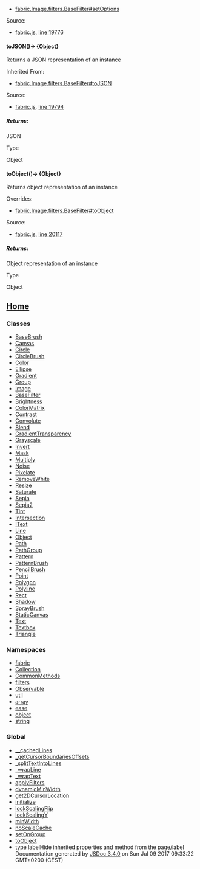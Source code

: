 
* [fabric.Image.filters.BaseFilter#setOptions](fabric.Image.filters.BaseFilter.html#setOptions)

Source:

* [fabric.js](fabric.js.html), [line 19776](fabric.js.html#line19776)

#### toJSON()&rarr; {Object}

Returns a JSON representation of an instance

Inherited From:

* [fabric.Image.filters.BaseFilter#toJSON](fabric.Image.filters.BaseFilter.html#toJSON)

Source:

* [fabric.js](fabric.js.html), [line 19794](fabric.js.html#line19794)

##### Returns:

JSON

Type

Object

#### toObject()&rarr; {Object}

Returns object representation of an instance

Overrides:

* [fabric.Image.filters.BaseFilter#toObject](fabric.Image.filters.BaseFilter.html#toObject)

Source:

* [fabric.js](fabric.js.html), [line 20117](fabric.js.html#line20117)

##### Returns:

Object representation of an instance

Type

Object
## [Home](index.html)

### Classes

* [BaseBrush](fabric.BaseBrush.html)
* [Canvas](fabric.Canvas.html)
* [Circle](fabric.Circle.html)
* [CircleBrush](fabric.CircleBrush.html)
* [Color](fabric.Color.html)
* [Ellipse](fabric.Ellipse.html)
* [Gradient](fabric.Gradient.html)
* [Group](fabric.Group.html)
* [Image](fabric.Image.html)
* [BaseFilter](fabric.Image.filters.BaseFilter.html)
* [Brightness](fabric.Image.filters.Brightness.html)
* [ColorMatrix](fabric.Image.filters.ColorMatrix.html)
* [Contrast](fabric.Image.filters.Contrast.html)
* [Convolute](fabric.Image.filters.Convolute.html)
* [Blend](fabric.Image.filters.fabric.Image.filter.Blend.html)
* [GradientTransparency](fabric.Image.filters.GradientTransparency.html)
* [Grayscale](fabric.Image.filters.Grayscale.html)
* [Invert](fabric.Image.filters.Invert.html)
* [Mask](fabric.Image.filters.Mask.html)
* [Multiply](fabric.Image.filters.Multiply.html)
* [Noise](fabric.Image.filters.Noise.html)
* [Pixelate](fabric.Image.filters.Pixelate.html)
* [RemoveWhite](fabric.Image.filters.RemoveWhite.html)
* [Resize](fabric.Image.filters.Resize.html)
* [Saturate](fabric.Image.filters.Saturate.html)
* [Sepia](fabric.Image.filters.Sepia.html)
* [Sepia2](fabric.Image.filters.Sepia2.html)
* [Tint](fabric.Image.filters.Tint.html)
* [Intersection](fabric.Intersection.html)
* [IText](fabric.IText.html)
* [Line](fabric.Line.html)
* [Object](fabric.Object.html)
* [Path](fabric.Path.html)
* [PathGroup](fabric.PathGroup.html)
* [Pattern](fabric.Pattern.html)
* [PatternBrush](fabric.PatternBrush.html)
* [PencilBrush](fabric.PencilBrush.html)
* [Point](fabric.Point.html)
* [Polygon](fabric.Polygon.html)
* [Polyline](fabric.Polyline.html)
* [Rect](fabric.Rect.html)
* [Shadow](fabric.Shadow.html)
* [SprayBrush](fabric.SprayBrush.html)
* [StaticCanvas](fabric.StaticCanvas.html)
* [Text](fabric.Text.html)
* [Textbox](fabric.Textbox.html)
* [Triangle](fabric.Triangle.html)

### Namespaces

* [fabric](fabric.html)
* [Collection](fabric.Collection.html)
* [CommonMethods](fabric.CommonMethods.html)
* [filters](fabric.Image.filters.html)
* [Observable](fabric.Observable.html)
* [util](fabric.util.html)
* [array](fabric.util.array.html)
* [ease](fabric.util.ease.html)
* [object](fabric.util.object.html)
* [string](fabric.util.string.html)

### Global

* [\_\_cachedLines](global.html#__cachedLines)
* [\_getCursorBoundariesOffsets](global.html#_getCursorBoundariesOffsets)
* [\_splitTextIntoLines](global.html#_splitTextIntoLines)
* [\_wrapLine](global.html#_wrapLine)
* [\_wrapText](global.html#_wrapText)
* [applyFilters](global.html#applyFilters)
* [dynamicMinWidth](global.html#dynamicMinWidth)
* [get2DCursorLocation](global.html#get2DCursorLocation)
* [initialize](global.html#initialize)
* [lockScalingFlip](global.html#lockScalingFlip)
* [lockScalingY](global.html#lockScalingY)
* [minWidth](global.html#minWidth)
* [noScaleCache](global.html#noScaleCache)
* [setOnGroup](global.html#setOnGroup)
* [toObject](global.html#toObject)
* [type](global.html#type) labelHide inherited properties and method from the page/label  
Documentation generated by [JSDoc 3.4.0](https://github.com/jsdoc3/jsdoc) on Sun Jul 09 2017 09:33:22 GMT+0200 (CEST)